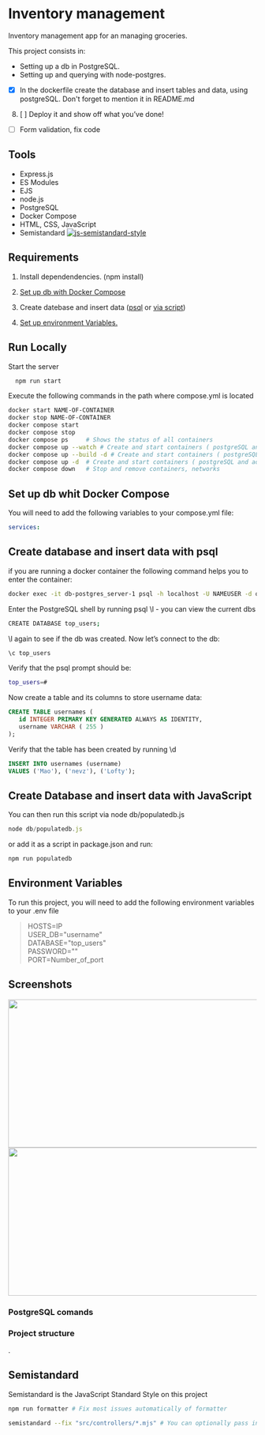 # Inventory management

Inventory management app for an managing groceries.

This project consists in:  

- Setting up a db in PostgreSQL.  
- Setting up and querying with node-postgres.
  
<!-- TODO: ! -->

- [x] In the dockerfile create the database and insert tables and data, using postgreSQL. Don't forget to mention it in README.md

8. [ ] Deploy it and show off what you’ve done!

- [ ] Form validation, fix code

## Tools

- Express.js
- ES Modules
- EJS
- node.js
- PostgreSQL
- Docker Compose
- HTML, CSS, JavaScript
- Semistandard
[![js-semistandard-style](https://raw.githubusercontent.com/standard/semistandard/master/badge.svg)](https://github.com/standard/semistandard)

## Requirements
1. Install dependendencies. (npm install)

2. [Set up db with Docker Compose](#Set-up-db-whit-Docker-Compose)

3. Create datebase and insert data ([psql](#create-database-and-insert-data-with-psql)
 or [via script](#create-database-and-insert-data-with-javascript))  

4. [Set up environment Variables.](#environment-variables)
 

## Run Locally

Start the server

```bash
  npm run start
```  

Execute the following commands in the path where compose.yml is located  

```bash
docker start NAME-OF-CONTAINER
docker stop NAME-OF-CONTAINER
docker compose start
docker compose stop
docker compose ps     # Shows the status of all containers
docker compose up --watch # Create and start containers ( postgreSQL and adminer inventor-app)  
docker compose up --build -d # Create and start containers ( postgreSQL and adminer inventor-app)  
docker compose up -d  # Create and start containers ( postgreSQL and adminer inventor-app)  
docker compose down   # Stop and remove containers, networks
```

## Set up db whit Docker Compose 

You will need to add the following variables to your compose.yml file:

```yml
services:  

```

## Create database and insert data with psql  

if you are running a docker container the following command helps you to enter the container:  

```bash
docker exec -it db-postgres_server-1 psql -h localhost -U NAMEUSER -d odin
```

Enter the PostgreSQL shell by running psql
\l - you can view the current dbs  

```bash
CREATE DATABASE top_users;
```

\l again to see if the db was created. Now let’s connect to the db:

```bash
\c top_users
```

Verify that the psql prompt should be:  

```bash
top_users=#
```

Now create a table and its columns to store username data:  

```sql
CREATE TABLE usernames (
   id INTEGER PRIMARY KEY GENERATED ALWAYS AS IDENTITY,
   username VARCHAR ( 255 )
);
```

Verify that the table has been created by running \d

```sql
INSERT INTO usernames (username)
VALUES ('Mao'), ('nevz'), ('Lofty');
```

## Create Database and insert data with JavaScript

You can then run this script via node db/populatedb.js

```javascript
node db/populatedb.js
```
or add it as a script in package.json and run:

```bash
npm run populatedb
```

## Environment Variables
 
To run this project, you will need to add the following environment variables to your .env file

> HOSTS=IP  
> USER_DB="username"  
> DATABASE="top_users"  
> PASSWORD=""  
> PORT=Number_of_port  


## Screenshots

<img src="images/listofusers.jpg" width="800"  height=300>  

<img src="images/newuser.jpg" width="800"  height=300>

### PostgreSQL comands
 
### Project structure  

.

## Semistandard  

Semistandard is the JavaScript Standard Style on this project

```bash 
npm run formatter # Fix most issues automatically of formatter

semistandard --fix "src/controllers/*.mjs" # You can optionally pass in a directory (or directories) using the glob pattern. 
 

